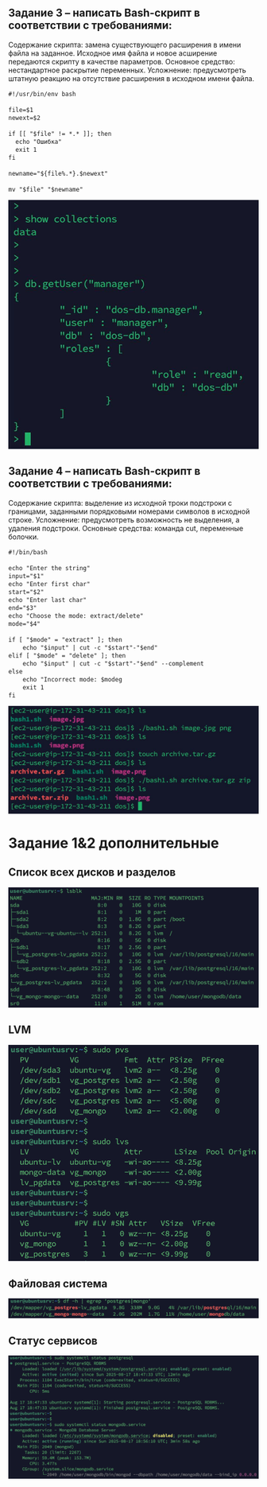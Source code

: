 ## Задание 3 – написать Bash-скрипт в соответствии с требованиями:
Содержание скрипта: замена существующего расширения в имени файла на заданное. Исходное имя файла и новое  асширение передаются скрипту в качестве параметров. Основное средство: нестандартное раскрытие переменных. Усложнение: предусмотреть штатную реакцию на отсутствие расширения в исходном имени файла.

```
#!/usr/bin/env bash

file=$1
newext=$2

if [[ "$file" != *.* ]]; then
  echo "Ошибка"
  exit 1
fi

newname="${file%.*}.$newext"

mv "$file" "$newname"
```

![alt text](telegram-cloud-photo-size-2-5244982700480264244-x.jpg)


## Задание 4 – написать Bash-скрипт в соответствии с требованиями:
Содержание скрипта: выделение из исходной  троки подстроки с границами, заданными порядковыми номерами символов в исходной строке. Усложнение: предусмотреть возможность не выделения, а удаления подстроки. Основные средства: команда cut, переменные болочки.

```
#!/bin/bash

echo "Enter the string"
input="$1"
echo "Enter first char"
start="$2"
echo "Enter last char"
end="$3"
echo "Choose the mode: extract/delete"
mode="$4"

if [ "$mode" = "extract" ]; then
    echo "$input" | cut -c "$start"-"$end"
elif [ "$mode" = "delete" ]; then
    echo "$input" | cut -c "$start"-"$end" --complement
else
    echo "Incorrect mode: $modeg
    exit 1
fi
```

![alt text](telegram-cloud-photo-size-2-5247234500293947384-y.jpg)


# Задание 1&2 дополнительные

## Список всех дисков и разделов
![alt text](image.png)

## LVM
![alt text](image-1.png)

## Файловая система
![alt text](image-2.png)

## Статус сервисов
![alt text](image-3.png)